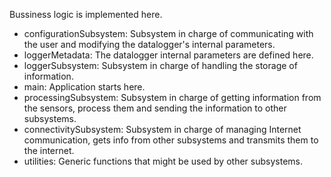 Bussiness logic is implemented here.

* configurationSubsystem: Subsystem in charge of communicating with the user and modifying the datalogger's internal parameters. 
* loggerMetadata: The datalogger internal parameters are defined here.
* loggerSubsystem: Subsystem in charge of handling the storage of information.  
* main: Application starts here.
* processingSubsystem: Subsystem in charge of getting information from the sensors, process them and sending the information to other subsystems.
* connectivitySubsystem: Subsystem in charge of managing Internet communication, gets info from other subsystems and transmits them to the internet.
* utilities: Generic functions that might be used by other subsystems.